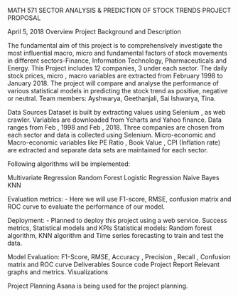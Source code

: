 MATH 571
SECTOR ANALYSIS & PREDICTION OF STOCK TRENDS
PROJECT PROPOSAL


April 5, 2018
Overview
Project Background and Description

The fundamental aim of this project is to comprehensively investigate the most influential macro, micro and fundamental factors of stock movements in different sectors-Finance, Information Technology, Pharmaceuticals and Energy. This Project includes 12 companies, 3 under each sector. The daily stock prices, micro , macro variables are extracted from February 1998 to January 2018. The project will compare and analyse the performance of various statistical models in predicting the stock trend as positive, negative or neutral.
Team members: Ayshwarya, Geethanjali, Sai Ishwarya, Tina.



Data Sources
Dataset is built by extracting values using Selenium , as web crawler. Variables are downloaded from Ycharts and Yahoo finance.  Data ranges from Feb , 1998 and Feb , 2018.
 Three companies are chosen from each sector and data is collected using Selenium. Micro-economic and Macro-economic variables like PE Ratio , Book Value , CPI (Inflation rate)  are extracted and separate data sets are maintained for each sector.		
 






Following algorithms will be implemented:


Multivariate Regression 
Random Forest
Logistic Regression
Naive Bayes
KNN


Evaluation metrics: -
Here we will use F1-score, RMSE, confusion matrix and ROC curve to evaluate the performance of our model.

Deployment: -
Planned to deploy this project using a web service.
Success metrics, Statistical models and KPIs
Statistical models:	Random forest algorithm, KNN  algorithm and Time series forecasting to train and test the data. 

Model Evaluation:	F1-Score, RMSE, Accuracy , Precision , Recall , Confusion matrix and ROC curve
Deliverables
Source code
Project Report
Relevant graphs and metrics.
Visualizations

Project Planning
Asana is being used for the project planning.
